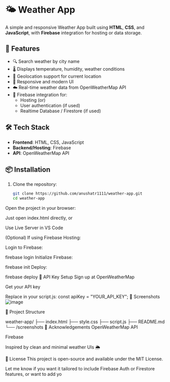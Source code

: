 # 🌤️ Weather App

A simple and responsive Weather App built using **HTML**, **CSS**, and **JavaScript**, with **Firebase** integration for hosting or data storage.

## 🚀 Features

- 🔍 Search weather by city name
- 🌡️ Displays temperature, humidity, weather conditions
- 📍 Geolocation support for current location
- 🎨 Responsive and modern UI
- ☁️ Real-time weather data from OpenWeatherMap API
- 🔐 Firebase integration for:
  - Hosting (or)
  - User authentication (if used)
  - Realtime Database / Firestore (if used)

## 🛠️ Tech Stack

- **Frontend**: HTML, CSS, JavaScript
- **Backend/Hosting**: Firebase
- **API**: OpenWeatherMap API

## 📦 Installation

1. Clone the repository:
   ```bash
   git clone https://github.com/anushatr1111/weather-app.git
   cd weather-app
Open the project in your browser:

Just open index.html directly, or

Use Live Server in VS Code

(Optional) If using Firebase Hosting:

Login to Firebase:


firebase login
Initialize Firebase:


firebase init
Deploy:


firebase deploy
🔑 API Key Setup
Sign up at OpenWeatherMap

Get your API key

Replace in your script.js:
const apiKey = "YOUR_API_KEY";
📸 Screenshots
![image](https://github.com/user-attachments/assets/5cb7d7b3-1d43-495c-b50f-001dd531f04e)

📁 Project Structure

weather-app/
├── index.html
├── style.css
├── script.js
├── README.md
└── /screenshots
🙌 Acknowledgements
OpenWeatherMap API

Firebase

Inspired by clean and minimal weather UIs 🌦️

📜 License
This project is open-source and available under the MIT License.


Let me know if you want it tailored to include Firebase Auth or Firestore features, or want to add yo
